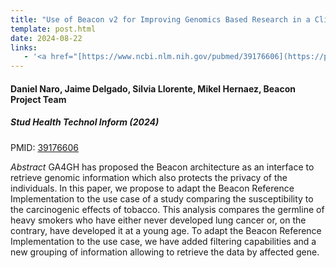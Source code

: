 ```yaml
---
title: "Use of Beacon v2 for Improving Genomics Based Research in a Clinical Setting"
template: post.html 
date: 2024-08-22
links:
   - '<a href="[https://www.ncbi.nlm.nih.gov/pubmed/39176606](https://pubmed.ncbi.nlm.nih.gov/39176606/)" target="_BLANK">[PubMed]</a>'
---
```


#### Daniel Naro, Jaime Delgado, Silvia Llorente, Mikel Hernaez, Beacon Project Team
##### Stud Health Technol Inform (2024)

PMID: [39176606](https://pubmed.ncbi.nlm.nih.gov/39176606/)

*Abstract* GA4GH has proposed the Beacon architecture as an interface to retrieve genomic information which also protects the privacy of the individuals. In this paper, we propose to adapt the Beacon Reference Implementation to the use case of a study comparing the susceptibility to the carcinogenic effects of tobacco. This analysis compares the germline of heavy smokers who have either never developed lung cancer or, on the contrary, have developed it at a young age. To adapt the Beacon Reference Implementation to the use case, we have added filtering capabilities and a new grouping of information allowing to retrieve the data by affected gene.
